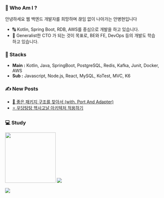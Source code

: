 ### 📝 Who Am I ?
안녕하세요 웹 백엔드 개발자를 희망하며 끊임 없이 나아가는 안병현입니다 <br>
- 🔠 Kotlin, Spring Boot, RDB, AWS를 중심으로 개발을 하고 있습니다.
- 🎁 Generalist한 CTO 가 되는 것이 목표로, BE와 FE, DevOps 등의 개발도 학습 하고 있습니다.
  
### 🔖 Stacks
- **Main :** Kotlin, Java, SpringBoot, PostgreSQL, Redis, Kafka, Junit, Docker, AWS
- **Sub :** Javascript, Node.js, React, MySQL, KoTest, MVC, K6

### ✍️ New Posts
- <a href="https://behoney.tistory.com/84">📕 좋은 패키지 구조를 찾아서 (with. Port And Adapter)</a><br>
- <a href="https://behoney.tistory.com/83">⭐ 우당탕탕 헥사고날 아키텍처 적용하기</a><br>

### 💻 Study
<div>
<img height=165 src="https://github-readme-stats.vercel.app/api?username=bhyunnie&show_icons=true&theme=great-gatsby">
<!-- https://github.com/anuraghazra/github-readme-stats/blob/master/docs/readme_kr.md 통계 -->
<image src="https://github-readme-stats.vercel.app/api/top-langs/?username=bhyunnie&layout=compact">
</div>

<p align="left">
  <image src="https://github-readme-stats.vercel.app/api/wakatime?username=bhyunnie&layout=compact&range=last_7_days&theme=dark">
</p>
